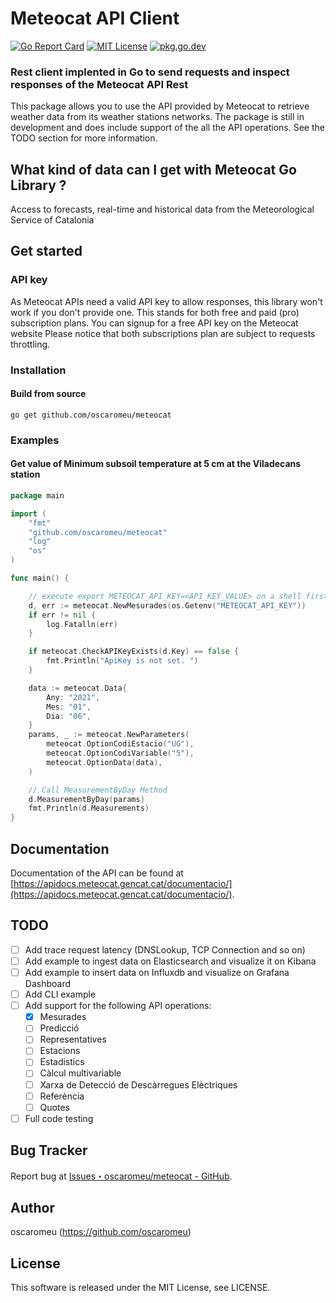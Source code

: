 # Meteocat API Client

[![Go Report Card](https://goreportcard.com/badge/github.com/oscaromeu/meteocat)](https://goreportcard.com/report/github.com/oscaromeu/meteocat)
[![MIT License](http://img.shields.io/badge/license-MIT-blue.svg)](https://github.com/itchyny/meteocat/blob/master/LICENSE)
[![pkg.go.dev](https://pkg.go.dev/badge/github.com/oscaromeu/meteocat)](https://pkg.go.dev/github.com/oscaromeu/meteocat)

### Rest client implented in Go to send requests and inspect responses of the Meteocat API Rest

This package allows you to use the API provided by Meteocat to retrieve weather data from its weather stations networks.
The package is still in development and does include support of the all the API operations. See the TODO section for
more information.

## What kind of data can I get with Meteocat Go Library ?

Access to forecasts, real-time and historical data from the Meteorological Service of Catalonia

## Get started

### API key

As Meteocat APIs need a valid API key to allow responses, this library won't work if you don't provide one. This stands
for both free and paid (pro) subscription plans. You can signup for a free API key on the Meteocat website Please notice that
both subscriptions plan are subject to requests throttling.

### Installation

#### Build from source

`go get github.com/oscaromeu/meteocat`

### Examples

#### Get value of Minimum subsoil temperature at 5 cm at the Viladecans station

```go
package main

import (
	"fmt"
	"github.com/oscaromeu/meteocat"
	"log"
	"os"
)

func main() {

	// execute export METEOCAT_API_KEY=<API_KEY_VALUE> on a shell first
	d, err := meteocat.NewMesurades(os.Getenv("METEOCAT_API_KEY"))
	if err != nil {
		log.Fatalln(err)
	}

	if meteocat.CheckAPIKeyExists(d.Key) == false {
		fmt.Println("ApiKey is not set. ")
	}

	data := meteocat.Data{
		Any: "2021",
		Mes: "01",
		Dia: "06",
	}
	params, _ := meteocat.NewParameters(
		meteocat.OptionCodiEstacio("UG"),
		meteocat.OptionCodiVariable("5"),
		meteocat.OptionData(data),
	)

	// Call MeasurementByDay Method
	d.MeasurementByDay(params)
	fmt.Println(d.Measurements)
}
```

## Documentation

Documentation of the API can be found
at [https://apidocs.meteocat.gencat.cat/documentacio/](https://apidocs.meteocat.gencat.cat/documentacio/).

## TODO
- [ ] Add trace request latency (DNSLookup, TCP Connection and so on)
- [ ] Add example to ingest data on Elasticsearch and visualize it on Kibana
- [ ] Add example to insert data on Influxdb and visualize on Grafana Dashboard
- [ ] Add CLI example
- [ ] Add support for the following API operations:
    - [x] Mesurades
    - [ ] Predicció
    - [ ] Representatives
    - [ ] Estacions
    - [ ] Estadistics
    - [ ] Càlcul multivariable
    - [ ] Xarxa de Detecció de Descàrregues Elèctriques
    - [ ] Referència
    - [ ] Quotes
- [ ] Full code testing

## Bug Tracker

Report bug at [Issues・oscaromeu/meteocat - GitHub](https://github.com/oscaromeu/meteocat/issues).

## Author

oscaromeu (https://github.com/oscaromeu)

## License

This software is released under the MIT License, see LICENSE.
